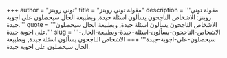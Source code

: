 +++
author = "توني روبنز"
title = "مقولة توني روبنز"
description = '''مقولة توني روبنز: الاشخاص الناجحون يسألون اسئلة جيدة, وبطبيعة الحال سيحصلون على اجوبة جيدة.'''
quote = '''الاشخاص الناجحون يسألون اسئلة جيدة, وبطبيعة الحال سيحصلون على اجوبة جيدة.'''
slug = '''الاشخاص-الناجحون-يسألون-اسئلة-جيدة-وبطبيعة-الحال-سيحصلون-على-اجوبة-جيدة'''
+++
الاشخاص الناجحون يسألون اسئلة جيدة, وبطبيعة الحال سيحصلون على اجوبة جيدة.
